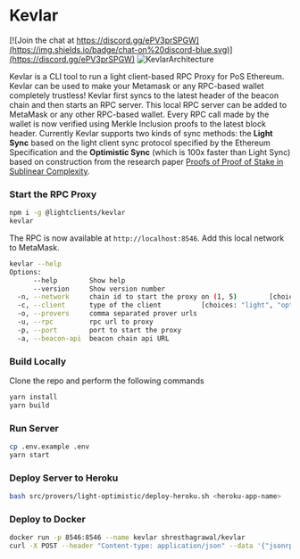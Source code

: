 # Kevlar

[![Join the chat at https://discord.gg/ePV3prSPGW](https://img.shields.io/badge/chat-on%20discord-blue.svg)](https://discord.gg/ePV3prSPGW)
![KevlarArchitecture](./kevlar-architecture.png)

Kevlar is a CLI tool to run a light client-based RPC Proxy for PoS Ethereum. Kevlar can be used to make your Metamask or any RPC-based wallet completely trustless! Kevlar first syncs to the latest header of the beacon chain and then starts an RPC server. This local RPC server can be added to MetaMask or any other RPC-based wallet. Every RPC call made by the wallet is now verified using Merkle Inclusion proofs to the latest block header. Currently Kevlar supports two kinds of sync methods: the **Light Sync** based on the light client sync protocol specified by the Ethereum Specification and the **Optimistic Sync** (which is 100x faster than Light Sync) based on construction from the research paper [Proofs of Proof of Stake in Sublinear Complexity](https://arxiv.org/abs/2209.08673).

### Start the RPC Proxy

```bash
npm i -g @lightclients/kevlar
kevlar
```

The RPC is now available at `http://localhost:8546`. Add this local network to MetaMask.

```bash
kevlar --help
Options:
      --help        Show help                                          [boolean]
      --version     Show version number                                [boolean]
  -n, --network     chain id to start the proxy on (1, 5)        [choices: 1, 5]
  -c, --client      type of the client          [choices: "light", "optimistic"]
  -o, --provers     comma separated prover urls
  -u, --rpc         rpc url to proxy
  -p, --port        port to start the proxy                             [number]
  -a, --beacon-api  beacon chain api URL
```

### Build Locally

Clone the repo and perform the following commands

```bash
yarn install
yarn build
```

### Run Server

```bash
cp .env.example .env
yarn start
```

### Deploy Server to Heroku

```bash
bash src/provers/light-optimistic/deploy-heroku.sh <heroku-app-name>
```

### Deploy to Docker

```bash
docker run -p 8546:8546 --name kevlar shresthagrawal/kevlar
curl -X POST --header "Content-type: application/json" --data '{"jsonrpc":"2.0","method":"eth_blockNumber","params":[],"id":1}' http://localhost:8546/
```
